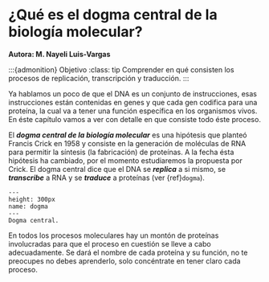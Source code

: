 # ¿Qué es el dogma central de la biología molecular?
**Autora: M. Nayeli Luis-Vargas**

:::{admonition} Objetivo
:class: tip
Comprender en qué consisten los procesos de replicación, transcripción y traducción.
:::

Ya hablamos un poco de que el DNA es un conjunto de instrucciones, esas instrucciones están contenidas en genes y que cada gen codifica para una proteína, la cual va a tener una función específica en los organismos vivos. En éste capítulo vamos a ver con detalle en que consiste todo éste proceso.


El ***dogma central de la biología molecular*** es una hipótesis que planteó Francis Crick en 1958 y consiste en la generación de moléculas de RNA para permitir la síntesis (la fabricación) de proteínas. A la fecha ésta hipótesis ha cambiado, por el momento estudiaremos la propuesta por Crick. El dogma central dice que el DNA se ***replica*** a si mismo, se ***transcribe*** a RNA  y se ***traduce*** a proteínas (ver {ref}`dogma`).


```{figure} ../img/dogma.png
---
height: 300px
name: dogma
---
Dogma central.
```

En todos los procesos moleculares hay un montón de proteínas involucradas para que el proceso en cuestión se lleve a cabo adecuadamente. Se dará el nombre de cada proteína y su función, no te preocupes no debes aprenderlo, solo concéntrate en tener claro cada proceso.
